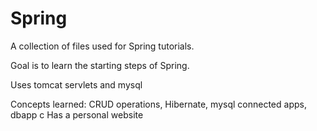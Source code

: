 # Spring

A collection of files used for Spring tutorials.

Goal is to learn the starting steps of Spring.

Uses tomcat servlets and mysql

Concepts learned: CRUD operations, Hibernate, mysql connected apps, dbapp
c
Has a personal website
